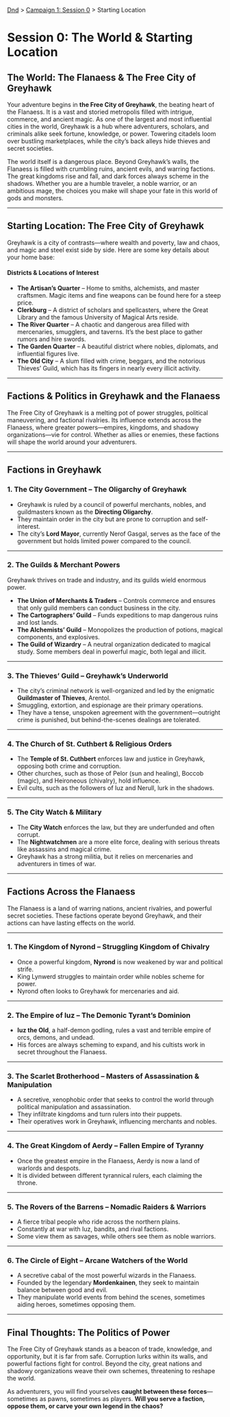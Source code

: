 [Dnd](../readme.md) > [Campaign 1: Session 0](./session0.md) > Starting Location

# **Session 0: The World & Starting Location**

## **The World: The Flanaess & The Free City of Greyhawk**

Your adventure begins in **the Free City of Greyhawk**, the beating heart of the Flanaess. It is a vast and storied metropolis filled with intrigue, commerce, and ancient magic. As one of the largest and most influential cities in the world, Greyhawk is a hub where adventurers, scholars, and criminals alike seek fortune, knowledge, or power. Towering citadels loom over bustling marketplaces, while the city’s back alleys hide thieves and secret societies.

The world itself is a dangerous place. Beyond Greyhawk’s walls, the Flanaess is filled with crumbling ruins, ancient evils, and warring factions. The great kingdoms rise and fall, and dark forces always scheme in the shadows. Whether you are a humble traveler, a noble warrior, or an ambitious mage, the choices you make will shape your fate in this world of gods and monsters.

---

## **Starting Location: The Free City of Greyhawk**

Greyhawk is a city of contrasts—where wealth and poverty, law and chaos, and magic and steel exist side by side. Here are some key details about your home base:

#### **Districts & Locations of Interest**

- **The Artisan’s Quarter** – Home to smiths, alchemists, and master craftsmen. Magic items and fine weapons can be found here for a steep price.
- **Clerkburg** – A district of scholars and spellcasters, where the Great Library and the famous University of Magical Arts reside.
- **The River Quarter** – A chaotic and dangerous area filled with mercenaries, smugglers, and taverns. It’s the best place to gather rumors and hire swords.
- **The Garden Quarter** – A beautiful district where nobles, diplomats, and influential figures live.
- **The Old City** – A slum filled with crime, beggars, and the notorious Thieves’ Guild, which has its fingers in nearly every illicit activity.

---

## **Factions & Politics in Greyhawk and the Flanaess**

The Free City of Greyhawk is a melting pot of power struggles, political maneuvering, and factional rivalries. Its influence extends across the Flanaess, where greater powers—empires, kingdoms, and shadowy organizations—vie for control. Whether as allies or enemies, these factions will shape the world around your adventurers.

---

## **Factions in Greyhawk**

### **1. The City Government** – **The Oligarchy of Greyhawk**

- Greyhawk is ruled by a council of powerful merchants, nobles, and guildmasters known as the **Directing Oligarchy**.
- They maintain order in the city but are prone to corruption and self-interest.
- The city’s **Lord Mayor**, currently Nerof Gasgal, serves as the face of the government but holds limited power compared to the council.

---

### **2. The Guilds & Merchant Powers**

Greyhawk thrives on trade and industry, and its guilds wield enormous power.

- **The Union of Merchants & Traders** – Controls commerce and ensures that only guild members can conduct business in the city.
- **The Cartographers’ Guild** – Funds expeditions to map dangerous ruins and lost lands.
- **The Alchemists’ Guild** – Monopolizes the production of potions, magical components, and explosives.
- **The Guild of Wizardry** – A neutral organization dedicated to magical study. Some members deal in powerful magic, both legal and illicit.

---

### **3. The Thieves’ Guild** – **Greyhawk’s Underworld**

- The city’s criminal network is well-organized and led by the enigmatic **Guildmaster of Thieves**, Arentol.
- Smuggling, extortion, and espionage are their primary operations.
- They have a tense, unspoken agreement with the government—outright crime is punished, but behind-the-scenes dealings are tolerated.

---

### **4. The Church of St. Cuthbert & Religious Orders**

- The **Temple of St. Cuthbert** enforces law and justice in Greyhawk, opposing both crime and corruption.
- Other churches, such as those of Pelor (sun and healing), Boccob (magic), and Heironeous (chivalry), hold influence.
- Evil cults, such as the followers of Iuz and Nerull, lurk in the shadows.

---

### **5. The City Watch & Military**

- The **City Watch** enforces the law, but they are underfunded and often corrupt.
- The **Nightwatchmen** are a more elite force, dealing with serious threats like assassins and magical crime.
- Greyhawk has a strong militia, but it relies on mercenaries and adventurers in times of war.

---

## **Factions Across the Flanaess**

The Flanaess is a land of warring nations, ancient rivalries, and powerful secret societies. These factions operate beyond Greyhawk, and their actions can have lasting effects on the world.

---

### **1. The Kingdom of Nyrond** – **Struggling Kingdom of Chivalry**

- Once a powerful kingdom, **Nyrond** is now weakened by war and political strife.
- King Lynwerd struggles to maintain order while nobles scheme for power.
- Nyrond often looks to Greyhawk for mercenaries and aid.

---

### **2. The Empire of Iuz** – **The Demonic Tyrant’s Dominion**

- **Iuz the Old**, a half-demon godling, rules a vast and terrible empire of orcs, demons, and undead.
- His forces are always scheming to expand, and his cultists work in secret throughout the Flanaess.

---

### **3. The Scarlet Brotherhood** – **Masters of Assassination & Manipulation**

- A secretive, xenophobic order that seeks to control the world through political manipulation and assassination.
- They infiltrate kingdoms and turn rulers into their puppets.
- Their operatives work in Greyhawk, influencing merchants and nobles.

---

### **4. The Great Kingdom of Aerdy** – **Fallen Empire of Tyranny**

- Once the greatest empire in the Flanaess, Aerdy is now a land of warlords and despots.
- It is divided between different tyrannical rulers, each claiming the throne.

---

### **5. The Rovers of the Barrens** – **Nomadic Raiders & Warriors**

- A fierce tribal people who ride across the northern plains.
- Constantly at war with Iuz, bandits, and rival factions.
- Some view them as savages, while others see them as noble warriors.

---

### **6. The Circle of Eight** – **Arcane Watchers of the World**

- A secretive cabal of the most powerful wizards in the Flanaess.
- Founded by the legendary **Mordenkainen**, they seek to maintain balance between good and evil.
- They manipulate world events from behind the scenes, sometimes aiding heroes, sometimes opposing them.

---

## **Final Thoughts: The Politics of Power**

The Free City of Greyhawk stands as a beacon of trade, knowledge, and opportunity, but it is far from safe. Corruption lurks within its walls, and powerful factions fight for control. Beyond the city, great nations and shadowy organizations weave their own schemes, threatening to reshape the world.

As adventurers, you will find yourselves **caught between these forces**—sometimes as pawns, sometimes as players. **Will you serve a faction, oppose them, or carve your own legend in the chaos?**
